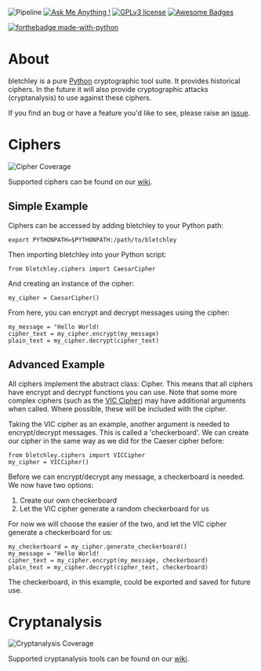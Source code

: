 ![Pipeline](https://gitlab.com/manny_cyber_wizard/bletchley/badges/master/pipeline.svg) [![Ask Me Anything !](https://img.shields.io/badge/Ask%20me-anything-1abc9c.svg)](https://gitlab.com/manny_cyber_wizard/bletchley/issues/new) [![GPLv3 license](https://img.shields.io/badge/License-GPLv3-blue.svg)](https://gitlab.com/manny_cyber_wizard/bletchley/blob/master/LICENSE) [![Awesome Badges](https://img.shields.io/badge/badges-awesome-green.svg)](https://github.com/Naereen/badges)

[![forthebadge made-with-python](http://ForTheBadge.com/images/badges/made-with-python.svg)](https://www.python.org/)

# About
bletchley is a pure [Python](https://www.python.org/) cryptographic tool suite. It provides historical ciphers. In the future it will also provide cryptographic attacks (cryptanalysis) to use against these ciphers.

If you find an bug or have a feature you'd like to see, please raise an [issue](https://gitlab.com/manny_cyber_wizard/bletchley/issues/new).

# Ciphers

![Cipher Coverage](https://gitlab.com/manny_cyber_wizard/bletchley/-/jobs/artifacts/master/raw/bletchley/coverage.svg?job=test:ciphers)

Supported ciphers can be found on our [wiki](https://gitlab.com/manny_cyber_wizard/bletchley/wikis/home#ciphers).

## Simple Example
Ciphers can be accessed by adding bletchley to your Python path:
~~~~
export PYTHONPATH=$PYTHONPATH:/path/to/bletchley
~~~~
Then importing bletchley into your Python script:
~~~~
from bletchley.ciphers import CaesarCipher
~~~~
And creating an instance of the cipher:
~~~~
my_cipher = CaesarCipher()
~~~~
From here, you can encrypt and decrypt messages using the cipher:
~~~~
my_message = "Hello World!
cipher_text = my_cipher.encrypt(my_message)
plain_text = my_cipher.decrypt(cipher_text)
~~~~

## Advanced Example
All ciphers implement the abstract class: Cipher. This means that all ciphers have encrypt and decrypt functions you can use. Note that some more complex ciphers (such as the [VIC Cipher](VIC-Cipher)) may have additional arguments when called. Where possible, these will be included with the cipher.

Taking the VIC cipher as an example, another argument is needed to encrypt/decrypt messages. This is called a 'checkerboard'. We can create our cipher in the same way as we did for the Caeser cipher before:
~~~~
from bletchley.ciphers import VICCipher
my_cipher = VICCipher()
~~~~
Before we can encrypt/decrypt any message, a checkerboard is needed. We now have two options:
1.  Create our own checkerboard
2.  Let the VIC cipher generate a random checkerboard for us

For now we will choose the easier of the two, and let the VIC cipher generate a checkerboard for us:
~~~~
my_checkerboard = my_cipher.generate_checkerboard()
my_message = "Hello World!
cipher_text = my_cipher.encrypt(my_message, checkerboard)
plain_text = my_cipher.decrypt(cipher_text, checkerboard)
~~~~
The checkerboard, in this example, could be exported and saved for future use.

# Cryptanalysis

![Cryptanalysis Coverage](https://gitlab.com/manny_cyber_wizard/bletchley/-/jobs/artifacts/master/raw/bletchley/coverage.svg?job=test:cryptanalysis)

Supported cryptanalysis tools can be found on our [wiki](https://gitlab.com/manny_cyber_wizard/bletchley/wikis/home#cryptanalysis).